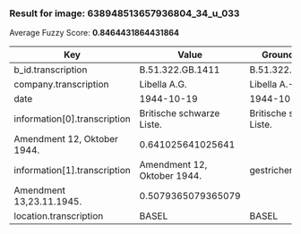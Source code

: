### Result for image: 638948513657936804_34_u_033
Average Fuzzy Score: **0.8464431864431864**
<small>

| Key | Value | Ground Truth | Score |
| --- | --- | --- | --- |
| b_id.transcription | B.51.322.GB.1411 | B.51.322.GB.1411. | 0.9696969696969697 |
| company.transcription | Libella A.G. | Libella A.-G. | 0.96 |
| date | 1944-10-19 | 1944-10-19 | 1.0 |
| information[0].transcription | Britische schwarze Liste. | Britische schwarze Liste.
Amendment 12, Oktober 1944. | 0.641025641025641 |
| information[1].transcription | Amendment 12, Oktober 1944. | gestrichen:
Amendment 13,23.11.1945. | 0.5079365079365079 |
| location.transcription | BASEL | BASEL | 1.0 |

</small>
